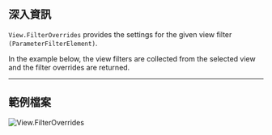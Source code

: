 ## 深入資訊
`View.FilterOverrides` provides the settings for the given view filter `(ParameterFilterElement)`.

In the example below, the view filters are collected from the selected view and the filter overrides are returned.

___
## 範例檔案

![View.FilterOverrides](./Revit.Elements.Views.View.FilterOverrides_img.jpg)
